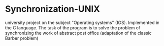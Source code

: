 # Synchronization-UNIX
university project on the subject "Operating systems" (IOS). Implemented in the C language. The task of the program is to solve the problem of synchronizing the work of abstract post office (adaptation of the classic Barber problem)
